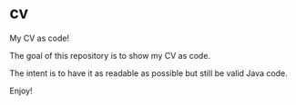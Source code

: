 # cv
My CV as code!

The goal of this repository is to show my CV as code.

The intent is to have it as readable as possible but still be valid Java code.

Enjoy!
